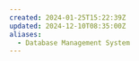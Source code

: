 ```yaml
---
created: 2024-01-25T15:22:39Z
updated: 2024-12-10T08:35:00Z
aliases:
  - Database Management System
---
```


